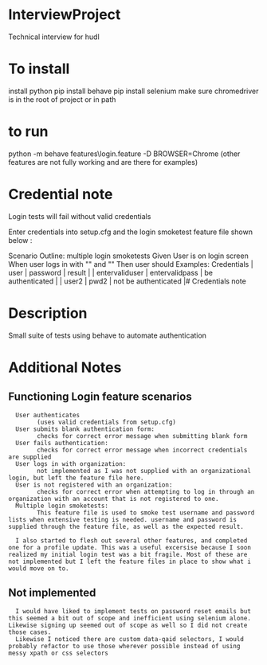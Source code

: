 # InterviewProject
Technical interview for hudl

# To install
install python
pip install behave
pip install selenium
make sure chromedriver is in the root of project or in path 


# to run 
python -m behave features\login.feature -D BROWSER=Chrome (other features are not fully working and are there for examples) 

# Credential note 
Login tests will fail without valid credentials 

Enter credentials into setup.cfg and the login smoketest feature file shown below :

Scenario Outline: multiple login smoketests
      Given User is on login screen
      When user logs in with "<user>" and "<password>"
      Then user should <result>
      Examples: Credentials
                  | user           | password       | result               |
                  | entervaliduser | entervalidpass | be authenticated     |
                  | user2          | pwd2           | not be authenticated |# Credentials 
                note  

# Description 
Small suite of tests using behave to automate authentication

# Additional Notes

## Functioning Login feature scenarios
      User authenticates 
            (uses valid credentials from setup.cfg)
      User submits blank authentication form: 
            checks for correct error message when submitting blank form
      User fails authentication: 
            checks for correct error message when incorrect credentials are supplied
      User logs in with organization: 
            not implemented as I was not supplied with an organizational login, but left the feature file here.
      User is not registered with an organization: 
            checks for correct error when attempting to log in through an organization with an account that is not registered to one. 
      Multiple login smoketests: 
            This feature file is used to smoke test username and password lists when extensive testing is needed. username and password is supplied through the feature file, as well as the expected result.
      
      I also started to flesh out several other features, and completed one for a profile update. This was a useful excersise because I soon realized my initial login test was a bit fragile. Most of these are not implemented but I left the feature files in place to show what i would move on to. 

## Not implemented
      I would have liked to implement tests on password reset emails but this seemed a bit out of scope and inefficient using selenium alone. Likewise signing up seemed out of scope as well so I did not create those cases. 
      Likewise I noticed there are custom data-qaid selectors, I would probably refactor to use those wherever possible instead of using messy xpath or css selectors
      


                  
                  
                  
